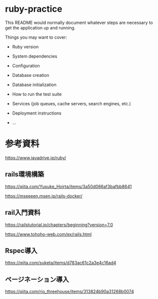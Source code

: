 # ruby-practice

This README would normally document whatever steps are necessary to get the
application up and running.

Things you may want to cover:

* Ruby version

* System dependencies

* Configuration

* Database creation

* Database initialization

* How to run the test suite

* Services (job queues, cache servers, search engines, etc.)

* Deployment instructions

* ...


# 参考資料

https://www.javadrive.jp/ruby/

## rails環境構築

https://qiita.com/Yusuke_Hoirta/items/3a50d066af3bafbb8641

https://mseeeen.msen.jp/rails-docker/

## rail入門資料

https://railstutorial.jp/chapters/beginning?version=7.0

https://www.tohoho-web.com/ex/rails.html

## Rspec導入

https://qiita.com/suketa/items/d783ac61c2a3e4c16ad4

## ページネーション導入

https://qiita.com/rio_threehouse/items/313824b90a31268b0074